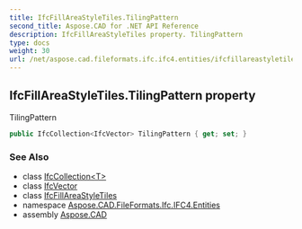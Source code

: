```yaml
---
title: IfcFillAreaStyleTiles.TilingPattern
second_title: Aspose.CAD for .NET API Reference
description: IfcFillAreaStyleTiles property. TilingPattern
type: docs
weight: 30
url: /net/aspose.cad.fileformats.ifc.ifc4.entities/ifcfillareastyletiles/tilingpattern/
---
```

## IfcFillAreaStyleTiles.TilingPattern property

TilingPattern

```csharp
public IfcCollection<IfcVector> TilingPattern { get; set; }
```

### See Also

* class [IfcCollection&lt;T&gt;](../../../aspose.cad.fileformats.ifc/ifccollection-1/)
* class [IfcVector](../../ifcvector/)
* class [IfcFillAreaStyleTiles](../)
* namespace [Aspose.CAD.FileFormats.Ifc.IFC4.Entities](../../ifcfillareastyletiles/)
* assembly [Aspose.CAD](../../../)


